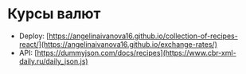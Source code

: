 # Курсы валют

- Deploy: [https://angelinaivanova16.github.io/collection-of-recipes-react/](https://angelinaivanova16.github.io/exchange-rates/)
- API: [https://dummyjson.com/docs/recipes](https://www.cbr-xml-daily.ru/daily_json.js)
